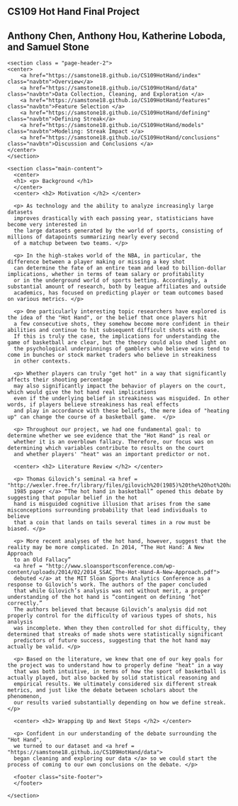 <!DOCTYPE html>
<html lang="en-us">
  <head>
    <meta charset="UTF-8">
    <title>CS109 Hot Hand  by SamStone18</title>
    <meta name="viewport" content="width=device-width, initial-scale=1">
    <link rel="stylesheet" type="text/css" href="stylesheets/normalize.css" media="screen">
    <link href='https://fonts.googleapis.com/css?family=Open+Sans:400,700' rel='stylesheet' type='text/css'>
    <link rel="stylesheet" type="text/css" href="stylesheets/stylesheet.css" media="screen">
    <link rel="stylesheet" type="text/css" href="stylesheets/github-light.css" media="screen">
  </head>
  <body>
    <section class="page-header">
    <div>
      <h1 class="project-name">CS109 Hot Hand Final Project </h1>
      <h2 class="project-tagline">Anthony Chen, Anthony Hou, Katherine Loboda, and Samuel Stone</h2>
      </div>
    </section>
    
    <section class = "page-header-2"> 
    <center>
    	<a href="https://samstone18.github.io/CS109HotHand/index" class="navbtn">Overview</a>
    	<a href="https://samstone18.github.io/CS109HotHand/data" class="navbtn">Data Collection, Cleaning, and Exploration </a>
    	<a href="https://samstone18.github.io/CS109HotHand/features" class="navbtn">Feature Selection </a>
    	<a href="https://samstone18.github.io/CS109HotHand/defining" class="navbtn">Defining Streak</a>
    	<a href="https://samstone18.github.io/CS109HotHand/models" class="navbtn">Modeling: Streak Impact </a>
    	<a href="https://samstone18.github.io/CS109HotHand/conclusions" class="navbtn">Discussion and Conclusions </a>
    </center>
    </section> 

    <section class="main-content">
      <center>
      <h1> <p> Background </h1>
	  </center>
	  <center> <h2> Motivation </h2> </center>
	  
	  <p> As technology and the ability to analyze increasingly large datasets 
	  improves drastically with each passing year, statisticians have become very interested in 
	  the large datasets generated by the world of sports, consisting of millions of datapoints summarizing nearly every second 
	  of a matchup between two teams. </p>
	  
	  <p> In the high-stakes world of the NBA, in particular, the difference between a player making or missing a key shot
	  can determine the fate of an entire team and lead to billion-dollar implications, whether in terms of team salary or profitability
	  or in the underground world of sports betting. Accordingly, a substantial amount of research, both by league affiliates and outside
	  academics, has focused on predicting player or team outcomes based on various metrics. </p>
	  
	  <p> One particularly interesting topic researchers have explored is the idea of the "Hot Hand", or the belief that once players hit 
	  a few consecutive shots, they somehow become more confident in their abilities and continue to hit subsequent difficult shots with ease. 
	  If this is truly the case, the implications for understanding the game of basketball are clear, but the theory could also shed light on
	  the psychological underpinnings of gamblers who believe wins tend to come in bunches or stock market traders who believe in streakiness
	  in other contexts.
	   
	  <p> Whether players can truly "get hot" in a way that significantly affects their shooting percentage
	  may also significantly impact the behavior of players on the court, which would give the hot hand real implications 
	  even if the underlying belief in streakiness was misguided. In other words, if players believe streakiness has real effects
	  and play in accordance with these beliefs, the mere idea of "heating up" can change the course of a basketball game.  </p>
	  
	  <p> Throughout our project, we had one fundamental goal: to determine whether we see evidence that the "Hot Hand" is real or 
	  whether it is an overblown fallacy. Therefore, our focus was on determining which variables contribute to results on the court 
	  and whether players' "heat" was an important predictor or not. 
	  
	  <center> <h2> Literature Review </h2> </center>
	  
	  <p> Thomas Gilovich’s seminal <a href = "http://wexler.free.fr/library/files/gilovich%20(1985)%20the%20hot%20hand%20in%20basketball.%20on%20the%20misperception%20of%20random%20sequences.pdf"> 
	  1985 paper </a> “The hot hand in basketball” opened this debate by suggesting that popular belief in the hot 
	  hand is misguided cognitive illusion that arises from the same misconceptions surrounding probability that lead individuals to believe 
	  that a coin that lands on tails several times in a row must be biased. </p>
	  
	  <p> More recent analyses of the hot hand, however, suggest that the reality may be more complicated. In 2014, “The Hot Hand: A New Approach 
	  to an Old Fallacy” 
	  <a href = "http://www.sloansportsconference.com/wp-content/uploads/2014/02/2014_SSAC_The-Hot-Hand-A-New-Approach.pdf"> 
	  debuted </a> at the MIT Sloan Sports Analytics Conference as a response to Gilovich’s work. The authors of the paper concluded
	  that while Gilovich’s analysis was not without merit, a proper understanding of the hot hand is “contingent on defining ‘hot’ correctly.” 
	  The authors believed that because Gilovich’s analysis did not properly control for the difficulty of various types of shots, his analysis 
	  was incomplete. When they then controlled for shot difficulty, they determined that streaks of made shots were statistically significant 
	  predictors of future success, suggesting that the hot hand may actually be valid. </p>

	  <p> Based on the literature, we knew that one of our key goals for the project was to understand how to properly define "heat" in a way
	  that was both intuitive, in terms of how the sport of basketball is actually played, but also backed by solid statistical reasoning and 
	  empirical results. We ultimately considered six different streak metrics, and just like the debate between scholars about the phenomenon, 
	  our results varied substantially depending on how we define streak. </p>
	  
	  <center> <h2> Wrapping Up and Next Steps </h2> </center>
	  
	  <p> Confident in our understanding of the debate surrounding the "Hot Hand", 
	  we turned to our dataset and <a href = "https://samstone18.github.io/CS109HotHand/data"> 
	  began cleaning and exploring our data </a> so we could start the process of coming to our own conclusions on the debate. </p> 
      
      <footer class="site-footer">
      </footer>

    </section>

  
  </body>
</html>
